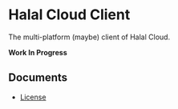 ﻿# Halal Cloud Client

The multi-platform (maybe) client of Halal Cloud.

**Work In Progress**

## Documents

- [License](License.md)
